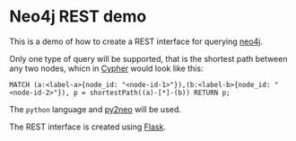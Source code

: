 # Neo4j REST demo

This is a demo of how to create a REST interface for querying [neo4j][neo4j].

Only one type of query will be supported, that is the shortest path between any two nodes, whicn in [Cypher][cypher] would look like this:

```cql
MATCH (a:<label-a>{node_id: "<node-id-1>"}),(b:<label-b>{node_id: "<node-id-2>"}), p = shortestPath((a)-[*]-(b)) RETURN p;
```

The `python` language and [py2neo][py2neo] will be used.

The REST interface is created using [Flask][flask].

[neo4j]: https://neo4j.com/
[cypher]: https://neo4j.com/docs/cypher-refcard/current/
[py2neo]: http://py2neo.org/v4/
[flask]: http://flask.pocoo.org/docs/1.0/
